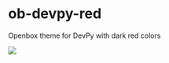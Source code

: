 # ob-devpy-red
Openbox theme for DevPy with dark red colors

![](http://www.devpy.me/content/images/2017/01/Screenshot-from-2017-01-17-22-55-34.png)
